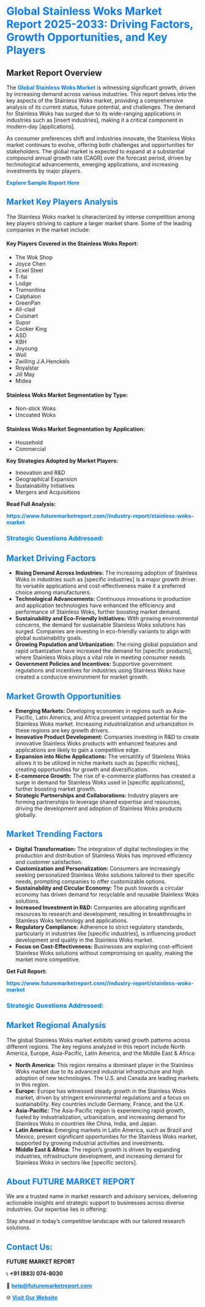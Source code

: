 <h1 style="color: #007BFF;">Global Stainless Woks Market Report 2025-2033: Driving Factors, Growth Opportunities, and Key Players</h1>

<section id="overview">
<h2>Market Report Overview</h2>
<p>The <a href="https://www.futuremarketreport.com//industry-report/stainless-woks-market" style="color: #007BFF; text-decoration: none;"><strong>Global Stainless Woks Market</strong></a> is witnessing significant growth, driven by increasing demand across various industries. This report delves into the key aspects of the Stainless Woks market, providing a comprehensive analysis of its current status, future potential, and challenges. The demand for Stainless Woks has surged due to its wide-ranging applications in industries such as [insert industries], making it a critical component in modern-day [applications].</p>
<p>As consumer preferences shift and industries innovate, the Stainless Woks market continues to evolve, offering both challenges and opportunities for stakeholders. The global market is expected to expand at a substantial compound annual growth rate (CAGR) over the forecast period, driven by technological advancements, emerging applications, and increasing investments by major players.</p>
</section>

<section id="overview">
<p><a href="https://www.futuremarketreport.com//request-sample/reportId=48322" style="color: #007BFF; text-decoration: none;"><strong>Explore Sample Report Here</strong></a></p>
</section>

<section id="key-players">
<h2 style="color: #007BFF;">Market Key Players Analysis</h2>
<p>The Stainless Woks market is characterized by intense competition among key players striving to capture a larger market share. Some of the leading companies in the market include:</p>
<h4>Key Players Covered in the Stainless Woks Report:</h4>
<ul><li>The Wok Shop</li><li>Joyce Chen</li><li>Ecxel Steel</li><li>T-fal</li><li>Lodge</li><li>Tramonitina</li><li>Calphalon</li><li>GreenPan</li><li>All-clad</li><li>Cuisinart</li><li>Supor</li><li>Cooker King</li><li>ASD</li><li>KBH</li><li>Joyoung</li><li>Woll</li><li>Zwilling J.A.Henckels</li><li>Royalstar</li><li>Jill May</li><li>Midea</li></ul>
<h4>Stainless Woks Market Segmentation by Type:</h4>
<ul><li>Non-stick Woks</li><li>Uncoated Woks</li></ul>

<h4>Stainless Woks Market Segmentation by Application:</h4>
<ul><li>Household</li><li>Commercial</li></ul>
<p><strong>Key Strategies Adopted by Market Players:</strong></p>
<ul>
<li>Innovation and R&D</li>
<li>Geographical Expansion</li>
<li>Sustainability Initiatives</li>
<li>Mergers and Acquisitions</li>
</ul>
</section>

<section>
<p><strong>Read Full Analysis: </strong></p><a href="https://www.futuremarketreport.com//industry-report/stainless-woks-market" style="color: #007BFF; text-decoration: none;"><strong>https://www.futuremarketreport.com//industry-report/stainless-woks-market</strong></a>
<h3 style="color: #007BFF;">Strategic Questions Addressed:</h3>
</section>

<section id="driving-factors">
<h2 style="color: #007BFF;">Market Driving Factors</h2>
<ul>
<li><strong>Rising Demand Across Industries:</strong> The increasing adoption of Stainless Woks in industries such as [specific industries] is a major growth driver. Its versatile applications and cost-effectiveness make it a preferred choice among manufacturers.</li>
<li><strong>Technological Advancements:</strong> Continuous innovations in production and application technologies have enhanced the efficiency and performance of Stainless Woks, further boosting market demand.</li>
<li><strong>Sustainability and Eco-Friendly Initiatives:</strong> With growing environmental concerns, the demand for sustainable Stainless Woks solutions has surged. Companies are investing in eco-friendly variants to align with global sustainability goals.</li>
<li><strong>Growing Population and Urbanization:</strong> The rising global population and rapid urbanization have increased the demand for [specific products], where Stainless Woks plays a vital role in meeting consumer needs.</li>
<li><strong>Government Policies and Incentives:</strong> Supportive government regulations and incentives for industries using Stainless Woks have created a conducive environment for market growth.</li>
</ul>
</section>

<section id="growth-opportunities">
<h2 style="color: #007BFF;">Market Growth Opportunities</h2>
<ul>
<li><strong>Emerging Markets:</strong> Developing economies in regions such as Asia-Pacific, Latin America, and Africa present untapped potential for the Stainless Woks market. Increasing industrialization and urbanization in these regions are key growth drivers.</li>
<li><strong>Innovative Product Development:</strong> Companies investing in R&D to create innovative Stainless Woks products with enhanced features and applications are likely to gain a competitive edge.</li>
<li><strong>Expansion into Niche Applications:</strong> The versatility of Stainless Woks allows it to be utilized in niche markets such as [specific niches], creating opportunities for growth and diversification.</li>
<li><strong>E-commerce Growth:</strong> The rise of e-commerce platforms has created a surge in demand for Stainless Woks used in [specific applications], further boosting market growth.</li>
<li><strong>Strategic Partnerships and Collaborations:</strong> Industry players are forming partnerships to leverage shared expertise and resources, driving the development and adoption of Stainless Woks products globally.</li>
</ul>
</section>

<section id="trending-factors">
<h2 style="color: #007BFF;">Market Trending Factors</h2>
<ul>
<li><strong>Digital Transformation:</strong> The integration of digital technologies in the production and distribution of Stainless Woks has improved efficiency and customer satisfaction.</li>
<li><strong>Customization and Personalization:</strong> Consumers are increasingly seeking personalized Stainless Woks solutions tailored to their specific needs, prompting companies to offer customizable options.</li>
<li><strong>Sustainability and Circular Economy:</strong> The push towards a circular economy has driven demand for recyclable and reusable Stainless Woks solutions.</li>
<li><strong>Increased Investment in R&D:</strong> Companies are allocating significant resources to research and development, resulting in breakthroughs in Stainless Woks technology and applications.</li>
<li><strong>Regulatory Compliance:</strong> Adherence to strict regulatory standards, particularly in industries like [specific industries], is influencing product development and quality in the Stainless Woks market.</li>
<li><strong>Focus on Cost-Effectiveness:</strong> Businesses are exploring cost-efficient Stainless Woks solutions without compromising on quality, making the market more competitive.</li>
</ul>
</section>

<section>
<p><strong>Get Full Report: </strong></p><a href="https://www.futuremarketreport.com//industry-report/stainless-woks-market" style="color: #007BFF; text-decoration: none;"><strong>https://www.futuremarketreport.com//industry-report/stainless-woks-market</strong></a>
<h3 style="color: #007BFF;">Strategic Questions Addressed:</h3>
</section>


<section id="regional-analysis">
<h2 style="color: #007BFF;">Market Regional Analysis</h2>
<p>The global Stainless Woks market exhibits varied growth patterns across different regions. The key regions analyzed in this report include North America, Europe, Asia-Pacific, Latin America, and the Middle East & Africa:</p>
<ul>
<li><strong>North America:</strong> This region remains a dominant player in the Stainless Woks market due to its advanced industrial infrastructure and high adoption of new technologies. The U.S. and Canada are leading markets in this region.</li>
<li><strong>Europe:</strong> Europe has witnessed steady growth in the Stainless Woks market, driven by stringent environmental regulations and a focus on sustainability. Key countries include Germany, France, and the U.K.</li>
<li><strong>Asia-Pacific:</strong> The Asia-Pacific region is experiencing rapid growth, fueled by industrialization, urbanization, and increasing demand for Stainless Woks in countries like China, India, and Japan.</li>
<li><strong>Latin America:</strong> Emerging markets in Latin America, such as Brazil and Mexico, present significant opportunities for the Stainless Woks market, supported by growing industrial activities and investments.</li>
<li><strong>Middle East & Africa:</strong> The region’s growth is driven by expanding industries, infrastructure development, and increasing demand for Stainless Woks in sectors like [specific sectors].</li>
</ul>
</section>

<footer>
<h2 style="color: #007BFF;">About FUTURE MARKET REPORT</h2>
<p>We are a trusted name in market research and advisory services, delivering actionable insights and strategic support to businesses across diverse industries. Our expertise lies in offering:</p>

<p>Stay ahead in today’s competitive landscape with our tailored research solutions.</p>

<h2 style="color: #007BFF;">Contact Us:</h2>
<p><strong>FUTURE MARKET REPORT</strong></p>
<p>📞 <strong>+91 (883) 074-8030</strong></p>
<p>📧 <strong><a href="mailto:help@futuremarketreport.com" style="color: #007BFF;">help@futuremarketreport.com</a></strong></p>
<p>🌐 <strong><a href="https://www.futuremarketreport.com/" style="color: #007BFF;">Visit Our Website</a></strong></p>
</footer>